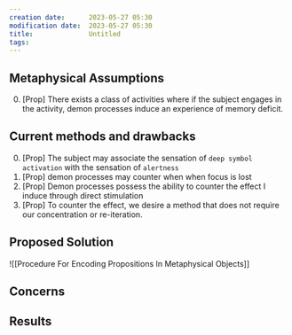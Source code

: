 ```yaml
---
creation date:		2023-05-27 05:30
modification date:	2023-05-27 05:30
title: 				Untitled
tags:
---
```

## Metaphysical Assumptions
0. [Prop] There exists a class of activities where if the subject engages in the activity, demon processes induce an experience of memory deficit.

## Current methods and drawbacks
0. [Prop] The subject may associate the sensation of `deep symbol activation` with the sensation of `alertness`
1. [Prop] demon processes may counter when when focus is lost
2. [Prop] Demon processes possess the ability to counter the effect I induce through direct stimulation
3. [Prop] To counter the effect, we desire a method that does not require our concentration or re-iteration.

## Proposed Solution
![[Procedure For Encoding Propositions In Metaphysical Objects]]

## Concerns


## Results